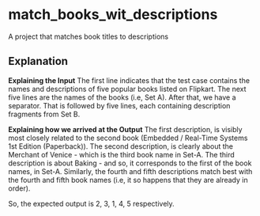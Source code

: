 # match_books_wit_descriptions
A project that matches book titles to descriptions

## Explanation

**Explaining the Input** 
The first line indicates that the test case contains the names and descriptions of five popular books listed on Flipkart. 
The next five lines are the names of the books (i.e, Set A). After that, we have a separator. That is followed by five lines, each containing description fragments from Set B.

**Explaining how we arrived at the Output**
The first description, is visibly most closely related to the second book (Embedded / Real-Time Systems 1st Edition (Paperback)). 
The second description, is clearly about the Merchant of Venice - which is the third book name in Set-A. 
The third description is about Baking - and so, it corresponds to the first of the book names, in Set-A. Similarly, the fourth and fifth descriptions match best with the fourth and fifth book names (i.e, it so happens that they are already in order).

So, the expected output is 2, 3, 1, 4, 5 respectively.
